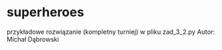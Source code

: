 # superheroes

przykładowe rozwiązanie (kompletny turniej) w pliku zad_3_2.py
Autor: Michał Dąbrowski
